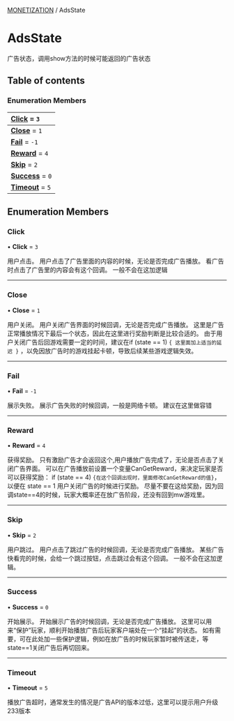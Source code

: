[MONETIZATION](../groups/Core.MONETIZATION.md) / AdsState

# AdsState <Badge type="tip" text="Enumeration" /> <Score text="AdsState" />

<p class="content-big">

广告状态，调用show方法的时候可能返回的广告状态

</p>

## Table of contents

### Enumeration Members <Score text="Enumeration" /> 
| **[Click](mw.AdsState.md#click)** = ``3``  |
| :----- |
| **[Close](mw.AdsState.md#close)** = ``1`` |
| **[Fail](mw.AdsState.md#fail)** = ``-1`` |
| **[Reward](mw.AdsState.md#reward)** = ``4`` |
| **[Skip](mw.AdsState.md#skip)** = ``2`` |
| **[Success](mw.AdsState.md#success)** = ``0`` |
| **[Timeout](mw.AdsState.md#timeout)** = ``5`` |

## Enumeration Members

### Click <Score text="Click" /> 

• **Click** = ``3``

用户点击。 用户点击了广告里面的内容的时候，无论是否完成广告播放。 看广告时点击了广告里的内容会有这个回调。 一般不会在这加逻辑

___

### Close <Score text="Close" /> 

• **Close** = ``1``

用户关闭。 用户关闭广告界面的时候回调，无论是否完成广告播放。 这里是广告正常播放情况下最后一个状态，因此在这里进行奖励判断是比较合适的。 由于用户关闭广告后回游戏需要一定的时间，建议在if (state == 1) `{ 这里面加上适当的延迟 }` ，以免因放广告时的游戏挂起卡顿，导致后续某些游戏逻辑失效。

___

### Fail <Score text="Fail" /> 

• **Fail** = ``-1``

展示失败。 展示广告失败的时候回调，一般是网络卡顿。 建议在这里做容错

___

### Reward <Score text="Reward" /> 

• **Reward** = ``4``

获得奖励。 只有激励广告才会返回这个,用户播放广告完成了，无论是否点击了关闭广告界面。 可以在广告播放前设置一个变量CanGetReward，来决定玩家是否可以获得奖励： if (state == 4) `{在这个回调出现时，里面修改CanGetReward的值}`， 以便在 state == 1 用户关闭广告的时候进行奖励。 尽量不要在这给奖励，因为回调state==4的时候，玩家大概率还在放广告阶段，还没有回到mw游戏里。

___

### Skip <Score text="Skip" /> 

• **Skip** = ``2``

用户跳过。 用户点击了跳过广告的时候回调，无论是否完成广告播放。 某些广告快看完的时候，会给一个跳过按钮，点击跳过会有这个回调。 一般不会在这加逻辑。

___

### Success <Score text="Success" /> 

• **Success** = ``0``

开始展示。 开始展示广告的时候回调，无论是否完成广告播放。 这里可以用来“保护”玩家，顺利开始播放广告后玩家客户端处在一个“挂起”的状态。 如有需要，可在此处加一些保护逻辑，例如在放广告的时候玩家暂时被传送走，等state==1关闭广告后再切回来。

___

### Timeout <Score text="Timeout" /> 

• **Timeout** = ``5``

播放广告超时，通常发生的情况是广告API的版本过低，这里可以提示用户升级233版本
